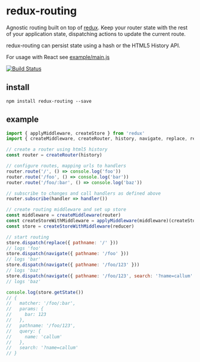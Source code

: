 # redux-routing

Agnostic routing built on top of [redux](https://github.com/rackt/redux). Keep your router state with the rest of your application state, dispatching actions to update the current route.

redux-routing can persist state using a hash or the HTML5 History API.

For usage with React see [example/main.js](example/main.js)

[![Build Status](https://travis-ci.org/callum/redux-routing.svg)](https://travis-ci.org/callum/redux-routing)

## install

```
npm install redux-routing --save
```

## example

```js
import { applyMiddleware, createStore } from 'redux'
import { createMiddleware, createRouter, history, navigate, replace, reducer } from 'redux-routing'

// create a router using html5 history
const router = createRouter(history)

// configure routes, mapping urls to handlers
router.route('/', () => console.log('foo'))
router.route('/foo', () => console.log('bar'))
router.route('/foo/:bar', () => console.log('baz'))

// subscribe to changes and call handlers as defined above
router.subscribe(handler => handler())

// create routing middleware and set up store
const middleware = createMiddleware(router)
const createStoreWithMiddleware = applyMiddleware(middleware)(createStore)
const store = createStoreWithMiddleware(reducer)

// start routing
store.dispatch(replace({ pathname: '/' }))
// logs 'foo'
store.dispatch(navigate({ pathname: '/foo' }))
// logs 'bar'
store.dispatch(navigate({ pathname: '/foo/123' }))
// logs 'baz'
store.dispatch(navigate({ pathname: '/foo/123', search: '?name=callum' }))
// logs 'baz'

console.log(store.getState())
// {
//   matcher: '/foo/:bar',
//   params: {
//     bar: 123
//   },
//   pathname: '/foo/123',
//   query: {
//     name: 'callum'
//   },
//   search: '?name=callum'
// }
```
